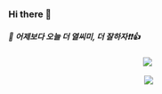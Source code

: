 ### Hi there 👋
##### 📆  어제보다 오늘 더 열씨미, 더 잘하자❗️❗️👍

<!--
**westssun/westssun** is a ✨ _special_ ✨ repository because its `README.md` (this file) appears on your GitHub profile.

Here are some ideas to get you started:

- 🔭 I’m currently working on ...
- 🌱 I’m currently learning ...
- 👯 I’m looking to collaborate on ...
- 🤔 I’m looking for help with ...
- 💬 Ask me about ...
- 📫 How to reach me: ...
- 😄 Pronouns: ...
- ⚡ Fun fact: ...
-->
<p align="center">
  <a href="https://devfunny.tistory.com/"><img src="https://img.shields.io/badge/My%20Dev%20Blog%20:%20https://devfunny.tistory.com/-F5788D?style=for-the-badge&logo=aurelia&logoColor=fff&link=https://devfunny.tistory.com/"/></a>&nbsp
</p>

<p align="center">
  <a href="https://hits.seeyoufarm.com"><img src="https://hits.seeyoufarm.com/api/count/incr/badge.svg?url=https%3A%2F%2Fgithub.com%2Fwestssun%2Fhit-counter&count_bg=%2379C83D&title_bg=%23555555&icon=&icon_color=%23E7E7E7&title=hits&edge_flat=false"/></a> 
</p>
